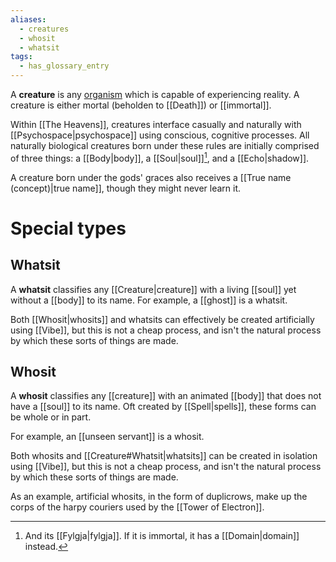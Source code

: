 ```yaml
---
aliases:
  - creatures
  - whosit
  - whatsit
tags:
  - has_glossary_entry
---
```

A **creature** is any [organism](https://en.wikipedia.org/wiki/Organism) which is capable of experiencing reality. A creature is either mortal (beholden to [[Death]]) or [[immortal]].

Within [[The Heavens]], creatures interface casually and naturally with [[Psychospace|psychospace]] using conscious, cognitive processes. All naturally biological creatures born under these rules are initially comprised of three things: a [[Body|body]], a [[Soul|soul]][^1], and a [[Echo|shadow]]. 

A creature born under the gods' graces also receives a [[True name (concept)|true name]], though they might never learn it.

# Special types
## Whatsit
A **whatsit** classifies any [[Creature|creature]] with a living [[soul]] yet without a [[body]] to its name. For example, a [[ghost]] is a whatsit.

Both [[Whosit|whosits]] and whatsits can effectively be created artificially using [[Vibe]], but this is not a cheap process, and isn't the natural process by which these sorts of things are made.

## Whosit
A **whosit** classifies any [[creature]] with an animated [[body]] that does not have a [[soul]] to its name. Oft created by [[Spell|spells]], these forms can be whole or in part. 

For example, an [[unseen servant]] is a whosit.

Both whosits and [[Creature#Whatsit|whatsits]] can be created in isolation using [[Vibe]], but this is not a cheap process, and isn't the natural process by which these sorts of things are made.

As an example, artificial whosits, in the form of duplicrows, make up the corps of the harpy couriers used by the [[Tower of Electron]].

[^1]: And its [[Fylgja|fylgja]].  If it is immortal, it has a [[Domain|domain]] instead.
